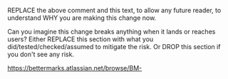 <!-- Source https://github.com/bettermarks/.github#PULL_REQUEST_TEMPLATE.md -->
REPLACE the above comment and this text, to allow any future reader,
to understand WHY you are making this change now.

Can you imagine this change breaks anything when it lands or reaches users?
Either REPLACE this section with what you did/tested/checked/assumed to mitigate the risk.
Or DROP this section if you don't see any risk.

https://bettermarks.atlassian.net/browse/BM-
